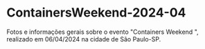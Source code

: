 # ContainersWeekend-2024-04
Fotos e informações gerais sobre o evento "Containers Weekend ", realizado em 06/04/2024 na cidade de São Paulo-SP.
